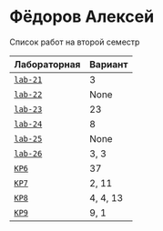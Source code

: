 # Фёдоров Алексей
<summary>Список работ на второй семестр</summary>


| **Лабораторная**                                                              | **Вариант**                       |
|-------------------------------------------------------------------------------|-----------------------------------|
| [`lab-21`](https://github.com/Maxsmile123/MAI_109B_22/tree/main/Fedorov/lab21) | 3                              |
| [`lab-22`](https://github.com/Maxsmile123/MAI_109B_22/tree/main/Fedorov/lab22) | None   |
| [`lab-23`](https://github.com/Maxsmile123/MAI_109B_22/tree/main/Fedorov/lab23) | 23                   |
| [`lab-24`](https://github.com/Maxsmile123/MAI_109B_22/tree/main/Fedorov/lab24) | 8                |
| [`lab-25`](https://github.com/Maxsmile123/MAI_109B_22/tree/main/Fedorov/lab25) | None                 |
| [`lab-26`](https://github.com/Maxsmile123/MAI_109B_22/tree/main/Fedorov/lab26) | 3, 3 |
| [`KP6`](https://github.com/Maxsmile123/MAI_109B_22/tree/main/Fedorov/KP6)      | 37                  |
| [`KP7`](https://github.com/Maxsmile123/MAI_109B_22/tree/main/Fedorov/KP7)      | 2, 11                  |
| [`KP8`](https://github.com/Maxsmile123/MAI_109B_22/tree/main/Fedorov/KP8)      | 4, 4, 13                 |
| [`KP9`](https://github.com/Maxsmile123/MAI_109B_22/tree/main/Fedorov/KP9)      | 9, 1                  |
